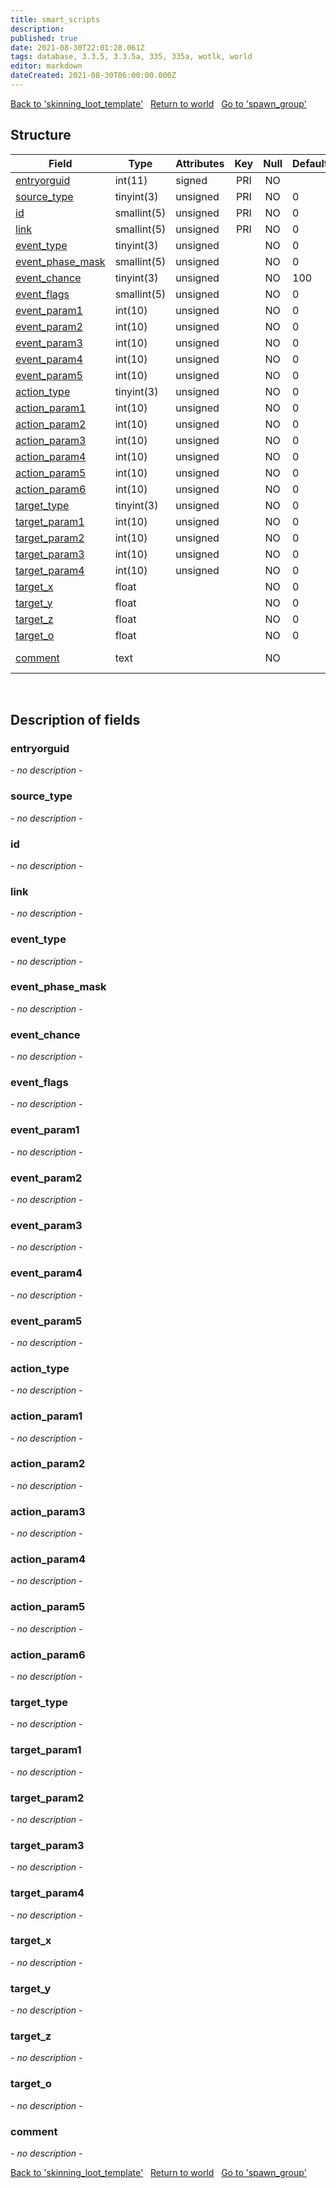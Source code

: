 ```yaml
---
title: smart_scripts
description: 
published: true
date: 2021-08-30T22:01:28.061Z
tags: database, 3.3.5, 3.3.5a, 335, 335a, wotlk, world
editor: markdown
dateCreated: 2021-08-30T06:00:00.000Z
---
```


<a href="https://trinitycore.info/de/database/335/world/skinning_loot_template" class="mt-5 v-btn v-btn--depressed v-btn--flat v-btn--outlined theme--light v-size--default darkblue--text text--lighten-3"><span class="v-btn__content"><i aria-hidden="true" class="v-icon notranslate v-icon--left mdi mdi-arrow-left theme--light"></i><span>Back to 'skinning_loot_template'</span></span></a>&nbsp;&nbsp;&nbsp;<a href="https://trinitycore.info/de/database/335/world/home" class="mt-5 v-btn v-btn--depressed v-btn--flat v-btn--outlined theme--light v-size--default darkblue--text text--lighten-3"><span class="v-btn__content"><i aria-hidden="true" class="v-icon notranslate v-icon--left mdi mdi-home-outline theme--light"></i><span>Return to world</span></span></a>&nbsp;&nbsp;&nbsp;<a href="https://trinitycore.info/de/database/335/world/spawn_group" class="mt-5 v-btn v-btn--depressed v-btn--flat v-btn--outlined theme--light v-size--default darkblue--text text--lighten-3"><span class="v-btn__content"><span>Go to 'spawn_group'</span><i aria-hidden="true" class="v-icon notranslate v-icon--right mdi mdi-arrow-right theme--light"></i></span></a>

## Structure

| Field | Type | Attributes | Key | Null | Default | Extra | Comment |
| --- | --- | --- | :---: | :---: | --- | --- | --- |
| [entryorguid](#entryorguid) | int(11) | signed | PRI | NO |  |  |  |
| [source_type](#source_type) | tinyint(3) | unsigned | PRI | NO | 0 |  |  |
| [id](#id) | smallint(5) | unsigned | PRI | NO | 0 |  |  |
| [link](#link) | smallint(5) | unsigned | PRI | NO | 0 |  |  |
| [event_type](#event_type) | tinyint(3) | unsigned |  | NO | 0 |  |  |
| [event_phase_mask](#event_phase_mask) | smallint(5) | unsigned |  | NO | 0 |  |  |
| [event_chance](#event_chance) | tinyint(3) | unsigned |  | NO | 100 |  |  |
| [event_flags](#event_flags) | smallint(5) | unsigned |  | NO | 0 |  |  |
| [event_param1](#event_param1) | int(10) | unsigned |  | NO | 0 |  |  |
| [event_param2](#event_param2) | int(10) | unsigned |  | NO | 0 |  |  |
| [event_param3](#event_param3) | int(10) | unsigned |  | NO | 0 |  |  |
| [event_param4](#event_param4) | int(10) | unsigned |  | NO | 0 |  |  |
| [event_param5](#event_param5) | int(10) | unsigned |  | NO | 0 |  |  |
| [action_type](#action_type) | tinyint(3) | unsigned |  | NO | 0 |  |  |
| [action_param1](#action_param1) | int(10) | unsigned |  | NO | 0 |  |  |
| [action_param2](#action_param2) | int(10) | unsigned |  | NO | 0 |  |  |
| [action_param3](#action_param3) | int(10) | unsigned |  | NO | 0 |  |  |
| [action_param4](#action_param4) | int(10) | unsigned |  | NO | 0 |  |  |
| [action_param5](#action_param5) | int(10) | unsigned |  | NO | 0 |  |  |
| [action_param6](#action_param6) | int(10) | unsigned |  | NO | 0 |  |  |
| [target_type](#target_type) | tinyint(3) | unsigned |  | NO | 0 |  |  |
| [target_param1](#target_param1) | int(10) | unsigned |  | NO | 0 |  |  |
| [target_param2](#target_param2) | int(10) | unsigned |  | NO | 0 |  |  |
| [target_param3](#target_param3) | int(10) | unsigned |  | NO | 0 |  |  |
| [target_param4](#target_param4) | int(10) | unsigned |  | NO | 0 |  |  |
| [target_x](#target_x) | float |  |  | NO | 0 |  |  |
| [target_y](#target_y) | float |  |  | NO | 0 |  |  |
| [target_z](#target_z) | float |  |  | NO | 0 |  |  |
| [target_o](#target_o) | float |  |  | NO | 0 |  |  |
| [comment](#comment) | text |  |  | NO |  |  | Event Comment |
&nbsp;
## Description of fields

### entryorguid
*- no description -*
&nbsp;

### source_type
*- no description -*
&nbsp;

### id
*- no description -*
&nbsp;

### link
*- no description -*
&nbsp;

### event_type
*- no description -*
&nbsp;

### event_phase_mask
*- no description -*
&nbsp;

### event_chance
*- no description -*
&nbsp;

### event_flags
*- no description -*
&nbsp;

### event_param1
*- no description -*
&nbsp;

### event_param2
*- no description -*
&nbsp;

### event_param3
*- no description -*
&nbsp;

### event_param4
*- no description -*
&nbsp;

### event_param5
*- no description -*
&nbsp;

### action_type
*- no description -*
&nbsp;

### action_param1
*- no description -*
&nbsp;

### action_param2
*- no description -*
&nbsp;

### action_param3
*- no description -*
&nbsp;

### action_param4
*- no description -*
&nbsp;

### action_param5
*- no description -*
&nbsp;

### action_param6
*- no description -*
&nbsp;

### target_type
*- no description -*
&nbsp;

### target_param1
*- no description -*
&nbsp;

### target_param2
*- no description -*
&nbsp;

### target_param3
*- no description -*
&nbsp;

### target_param4
*- no description -*
&nbsp;

### target_x
*- no description -*
&nbsp;

### target_y
*- no description -*
&nbsp;

### target_z
*- no description -*
&nbsp;

### target_o
*- no description -*
&nbsp;

### comment
*- no description -*
&nbsp;

<a href="https://trinitycore.info/de/database/335/world/skinning_loot_template" class="mt-5 v-btn v-btn--depressed v-btn--flat v-btn--outlined theme--light v-size--default darkblue--text text--lighten-3"><span class="v-btn__content"><i aria-hidden="true" class="v-icon notranslate v-icon--left mdi mdi-arrow-left theme--light"></i><span>Back to 'skinning_loot_template'</span></span></a>&nbsp;&nbsp;&nbsp;<a href="https://trinitycore.info/de/database/335/world/home" class="mt-5 v-btn v-btn--depressed v-btn--flat v-btn--outlined theme--light v-size--default darkblue--text text--lighten-3"><span class="v-btn__content"><i aria-hidden="true" class="v-icon notranslate v-icon--left mdi mdi-home-outline theme--light"></i><span>Return to world</span></span></a>&nbsp;&nbsp;&nbsp;<a href="https://trinitycore.info/de/database/335/world/spawn_group" class="mt-5 v-btn v-btn--depressed v-btn--flat v-btn--outlined theme--light v-size--default darkblue--text text--lighten-3"><span class="v-btn__content"><span>Go to 'spawn_group'</span><i aria-hidden="true" class="v-icon notranslate v-icon--right mdi mdi-arrow-right theme--light"></i></span></a>

